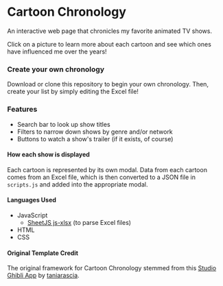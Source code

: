 # Cartoon Chronology
An interactive web page that chronicles my favorite animated TV shows.

Click on a picture to learn more about each cartoon and see which ones have influenced me over the years!

### Create your own chronology
Download or clone this repository to begin your own chronology. Then, create your list by simply editing the Excel file!

### Features
- Search bar to look up show titles
- Filters to narrow down shows by genre and/or network
- Buttons to watch a show's trailer (if it exists, of course)

#### How each show is displayed
Each cartoon is represented by its own modal. Data from each cartoon comes from an Excel file, which is then converted to a JSON file in `scripts.js` and added into the appropriate modal.

#### Languages Used
- JavaScript
  - [SheetJS js-xlsx](https://github.com/SheetJS/js-xlsx) (to parse Excel files)
- HTML
- CSS

#### Original Template Credit
The original framework for Cartoon Chronology stemmed from this [Studio Ghibli App](https://github.com/taniarascia/sandbox/tree/master/ghibli) by [taniarascia](https://github.com/taniarascia).
